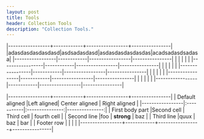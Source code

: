 ```yaml
---
layout: post
title: Tools
header: Collection Tools
description: "Collection Tools."
---
```

|-----------------+------------+-----------------+----------------|
|adasdasdasdasdasd|asdsadasdasd|asdasdasdasdasdas|acadsadasdsadasa|
|-----------------|------------|-----------------|----------------|
|                 |            |                 |                |
|-----------------|------------|-----------------|----------------|
|                 |            |                 |                |
|-----------------|------------|-----------------|----------------|
|                 |            |                 |                |
|-----------------|------------|-----------------|----------------|
|                 |            |                 |                |
|-----------------|------------|-----------------|----------------|

|-----------------+------------+-----------------+----------------|
| Default aligned |Left aligned| Center aligned  | Right aligned  |
|-----------------|:-----------|:---------------:|---------------:|
| First body part |Second cell | Third cell      | fourth cell    |
| Second line     |foo         | **strong**      | baz            |
| Third line      |quux        | baz             | bar            |
| Footer row      |            |                 |                |
|-----------------+------------+-----------------+----------------|
